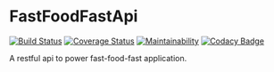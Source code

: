# FastFoodFastApi
[![Build Status](https://travis-ci.org/gwako94/FastFoodFastApi.svg?branch=challenge2)](https://travis-ci.org/gwako94/FastFoodFastApi)
[![Coverage Status](https://coveralls.io/repos/github/gwako94/FastFoodFastApi/badge.svg?branch=challenge2)](https://coveralls.io/github/gwako94/FastFoodFastApi?branch=challenge2)
[![Maintainability](https://api.codeclimate.com/v1/badges/3760e59fbf8a5ee9a086/maintainability)](https://codeclimate.com/github/gwako94/FastFoodFastApi/maintainability)
[![Codacy Badge](https://api.codacy.com/project/badge/Grade/1720c0bcd2874ac5a384e1b2e1ba471a)](https://www.codacy.com/app/gwako94/FastFoodFastApi?utm_source=github.com&amp;utm_medium=referral&amp;utm_content=gwako94/FastFoodFastApi&amp;utm_campaign=Badge_Grade)

A restful api to power fast-food-fast application.
